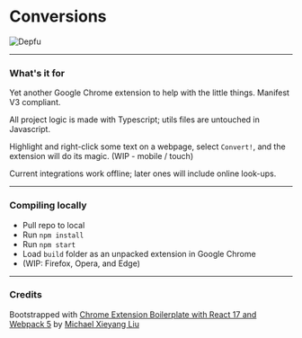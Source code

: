 # Conversions

![Depfu](https://img.shields.io/depfu/dependencies/github/jpserquina/conversions)

---

### What's it for

Yet another Google Chrome extension to help with the little things. Manifest V3 compliant.

All project logic is made with Typescript; utils files are untouched in Javascript.

Highlight and right-click some text on a webpage, select `Convert!`, and the extension will do its magic. (WIP - mobile / touch)

Current integrations work offline; later ones will  include online look-ups.

--- 

### Compiling locally

- Pull repo to local
- Run `npm install`
- Run `npm start`
- Load `build` folder as an unpacked extension in Google Chrome
- (WIP: Firefox, Opera, and Edge)

---

### Credits

Bootstrapped with [Chrome Extension Boilerplate with React 17 and Webpack 5](https://github.com/lxieyang/chrome-extension-boilerplate-react) by [Michael Xieyang Liu](http://lxieyang.github.io/)